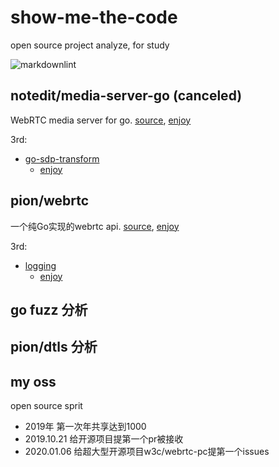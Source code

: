 # show-me-the-code

open source project analyze, for study

![markdownlint](https://github.com/63isOK/show-me-the-code/workflows/markdownlint-lint/badge.svg)

## notedit/media-server-go (canceled)

WebRTC media server for go.
[source](https://github.com/notedit/media-server-go),
[enjoy](/media-server-go/README.md)

3rd:

- [go-sdp-transform](github.com/notedit/go-sdp-transform)
  - [enjoy](/go-sdp-transform/README.md)

## pion/webrtc

一个纯Go实现的webrtc api.
[source](https://github.com/pion/webrtc),
[enjoy](/webrtc/README.md)

3rd:

- [logging](https://github.com/pion/logging)
  - [enjoy](/logging/README.md)

## go fuzz 分析

## pion/dtls 分析

## my oss

open source sprit

- 2019年 第一次年共享达到1000
- 2019.10.21 给开源项目提第一个pr被接收
- 2020.01.06 给超大型开源项目w3c/webrtc-pc提第一个issues
